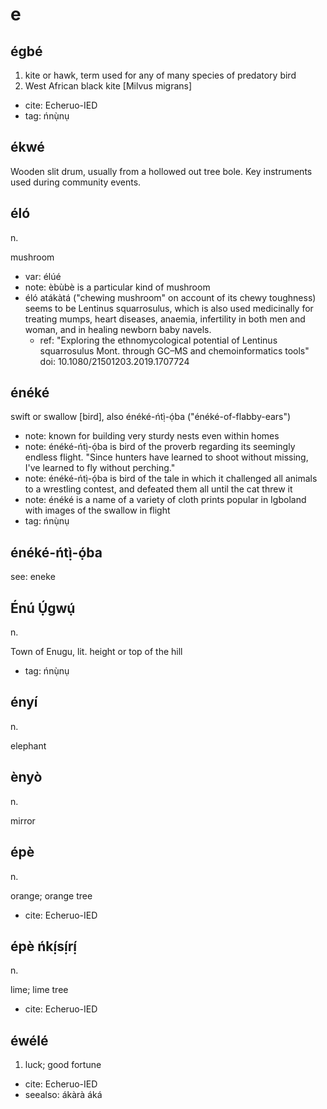 # e

## égbé

1. kite or hawk, term used for any of many species of predatory bird
2. West African black kite [Milvus migrans]

* cite: Echeruo-IED
* tag: ńnụ̀nụ

## ékwé

Wooden slіt drum, usually from a hollowed out tree bole. Key instruments used during community events.

## éló

n.

mushroom

* var: élúé
* note: èbùbè is a particular kind of mushroom
* éló atákàtá ("chewing mushroom" on account of its chewy toughness) seems to be Lentinus squarrosulus, which is also used medicinally for treating mumps, heart diseases, anaemia, infertility in both men and woman, and in healing newborn baby navels.
  * ref: "Exploring the ethnomycological potential of Lentinus squarrosulus Mont. through GC–MS and chemoinformatics tools" doi: 10.1080/21501203.2019.1707724

## énéké

swift or swallow [bird], also énéké-ńtị̀-ọ́ba ("énéké-of-flabby-ears")

* note: known for building very sturdy nests even within homes
* note: énéké-ńtị̀-ọ́ba is bird of the proverb regarding its seemingly endless flight. "Since hunters have learned to shoot without missing, I've learned to fly without perching."
* note: énéké-ńtị̀-ọ́ba is bird of the tale in which it challenged all animals to a wrestling contest, and defeated them all until the cat threw it
* note: énéké is a name of a variety of cloth prints popular in Igboland with images of the swallow in flight
* tag: ńnụ̀nụ

## énéké-ńtị̀-ọ́ba

see: eneke

## Énú Ụ́gwụ́

n.

Town of Enugu, lit. height or top of the hill

* tag: ńnụ̀nụ

## ényí

n.

elephant

## ènyò

n.

mirror

## épè

n.

orange; orange tree

* cite: Echeruo-IED

## épè ńkị́sị́rị́

n.

lime; lime tree

* cite: Echeruo-IED

## éwélé

1. luck; good fortune

* cite: Echeruo-IED
* seealso: ákàrà áká

